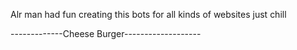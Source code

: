 Alr man
had fun creating this
bots for all kinds of websites
just chill

-------------Cheese Burger-------------------
